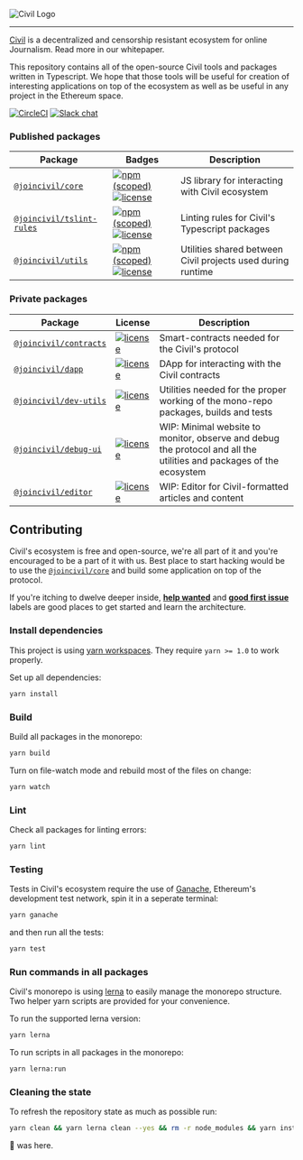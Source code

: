![Civil Logo](doc/civil_logo_white.png?raw=true)

---

[Civil](https://joincivil.com/) is a decentralized and censorship resistant ecosystem for online Journalism. Read more in our whitepaper.

This repository contains all of the open-source Civil tools and packages written in Typescript.
We hope that those tools will be useful for creation of interesting applications on top of the ecosystem as well as be useful in any project in the Ethereum space.

[![CircleCI](https://img.shields.io/circleci/project/github/joincivil/Civil.svg)](https://circleci.com/gh/joincivil/Civil)
[![Slack chat](https://img.shields.io/badge/chat-slack-e6186d.svg)](https://civil-slack-signup.herokuapp.com/)

### Published packages

| Package                                             | Badges                                                                                                                                                                                                                                       | Description                                                 |
| --------------------------------------------------- | -------------------------------------------------------------------------------------------------------------------------------------------------------------------------------------------------------------------------------------------- | ----------------------------------------------------------- |
| [`@joincivil/core`][core-url]                       | [![npm (scoped)](https://img.shields.io/npm/v/@joincivil/core.svg)](https://www.npmjs.com/package/@joincivil/core)[![license](https://img.shields.io/badge/license-LGPL%20v2.1-green.svg)](/packages/core/LICENSE)                           | JS library for interacting with Civil ecosystem             |
| [`@joincivil/tslint-rules`](/packages/tslint-rules) | [![npm (scoped)](https://img.shields.io/npm/v/@joincivil/tslint-rules.svg)](https://www.npmjs.com/package/@joincivil/tslint-rules)[![license](https://img.shields.io/badge/license-Apache%20v2.0-green.svg)](/packages/tslint-rules/LICENSE) | Linting rules for Civil's Typescript packages               |
| [`@joincivil/utils`](/packages/utils)               | [![npm (scoped)](https://img.shields.io/npm/v/@joincivil/utils.svg)](https://www.npmjs.com/package/@joincivil/utils)[![license](https://img.shields.io/badge/license-Apache%20v2.0-green.svg)](/packages/utils/LICENSE)                      | Utilities shared between Civil projects used during runtime |

### Private packages

| Package                                       | License                                                                                                 | Description                                                                                                         |
| --------------------------------------------- | ------------------------------------------------------------------------------------------------------- | ------------------------------------------------------------------------------------------------------------------- |
| [`@joincivil/contracts`](/packages/contracts) | [![license](https://img.shields.io/badge/license-LGPL%20v2.1-green.svg)](/packages/contracts/LICENSE)   | Smart-contracts needed for the Civil's protocol                                                                     |
| [`@joincivil/dapp`](/packages/dapp) | [![license](https://img.shields.io/badge/license-Apache%20v2.0-green.svg)](/packages/dapp/LICENSE)   | DApp for interacting with the Civil contracts                                                                     |
| [`@joincivil/dev-utils`](/packages/dev-utils) | [![license](https://img.shields.io/badge/license-Apache%20v2.0-green.svg)](/packages/dev-utils/LICENSE) | Utilities needed for the proper working of the mono-repo packages, builds and tests                                 |
| [`@joincivil/debug-ui`](/packages/debug-ui)   | [![license](https://img.shields.io/badge/license-Apache%20v2.0-green.svg)](/packages/debug-ui/LICENSE)  | WIP: Minimal website to monitor, observe and debug the protocol and all the utilities and packages of the ecosystem |
| [`@joincivil/editor`](/packages/editor)       | [![license](https://img.shields.io/badge/license-Apache%20v2.0-green.svg)](/packages/editor/LICENSE)    | WIP: Editor for Civil-formatted articles and content                                                                |

## Contributing

Civil's ecosystem is free and open-source, we're all part of it and you're encouraged to be a part of it with us.
Best place to start hacking would be to use the [`@joincivil/core`][core-url] and build some application on top of the protocol.

If you're itching to dwelve deeper inside, [**help wanted**](https://github.com/joincivil/Civil/issues?q=is%3Aissue+is%3Aopen+label%3A%22help+wanted%22)
and [**good first issue**](https://github.com/joincivil/Civil/issues?q=is%3Aissue+is%3Aopen+label%3A%22good+first+issue%22) labels are good places to get started and learn the architecture.

### Install dependencies

This project is using [yarn workspaces](https://yarnpkg.com/lang/en/docs/workspaces/). They require `yarn >= 1.0` to work properly.

Set up all dependencies:

```bash
yarn install
```

### Build

Build all packages in the monorepo:

```bash
yarn build
```

Turn on file-watch mode and rebuild most of the files on change:

```bash
yarn watch
```

### Lint

Check all packages for linting errors:

```bash
yarn lint
```

### Testing

Tests in Civil's ecosystem require the use of [Ganache](https://github.com/trufflesuite/ganache-cli), Ethereum's development test network, spin it in a seperate terminal:

```bash
yarn ganache
```

and then run all the tests:

```bash
yarn test
```

### Run commands in all packages

Civil's monorepo is using [lerna](https://github.com/lerna/lerna) to easily manage the monorepo structure. Two helper yarn scripts are provided for your convenience.

To run the supported lerna version:

```bash
yarn lerna
```

To run scripts in all packages in the monorepo:

```bash
yarn lerna:run
```

### Cleaning the state

To refresh the repository state as much as possible run:

```bash
yarn clean && yarn lerna clean --yes && rm -r node_modules && yarn install
```




🐙 was here.

[core-url]: /packages/core
